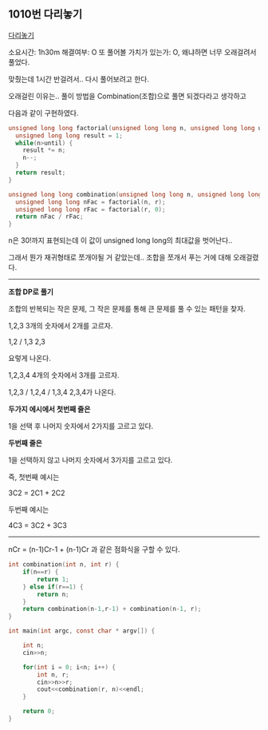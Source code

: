 ## 1010번 다리놓기

[다리놓기](https://www.acmicpc.net/problem/1010)

소요시간: 1h30m
해결여부: O
또 풀어볼 가치가 있는가: O, 왜냐하면 너무 오래걸려서 풀었다.

맞췄는데 1시간 반걸려서.. 다시 풀어보려고 한다.

오래걸린 이유는.. 풀이 방법을 Combination(조합)으로 풀면 되겠다라고 생각하고

다음과 같이 구현하였다.

```C
unsigned long long factorial(unsigned long long n, unsigned long long until) {
  unsigned long long result = 1;
  while(n>until) {
    result *= n;
    n--;
  }
  return result;
}

unsigned long long combination(unsigned long long n, unsigned long long r) {
  unsigned long long nFac = factorial(n, r);
  unsigned long long rFac = factorial(r, 0);
  return nFac / rFac;
}
```

n은 30!까지 표현되는데 이 값이 unsigned long long의 최대값을 벗어난다..

그래서 뭔가 재귀형태로 쪼개야될 거 같았는데.. 조합을 쪼개서 푸는 거에 대해 오래걸렸다.

---

**조합 DP로 풀기**

조합의 반복되는 작은 문제, 그 작은 문제를 통해 큰 문제를 풀 수 있는 패턴을 찾자.

1,2,3 3개의 숫자에서 2개를 고르자.

1,2 / 1,3
2,3

요렇게 나온다.

1,2,3,4 4개의 숫자에서 3개를 고르자.

1,2,3 / 1,2,4 / 1,3,4
2,3,4가 나온다.

**두가지 에시에서 첫번째 줄은**

1을 선택 후 나머지 숫자에서 2가지를 고르고 있다.

**두번째 줄은**

1을 선택하지 않고 나머지 숫자에서 3가지를 고르고 있다.

즉, 첫번째 예시는

3C2 = 2C1 + 2C2

두번째 예시는

4C3 = 3C2 + 3C3

---

nCr = (n-1)Cr-1 + (n-1)Cr 과 같은 점화식을 구할 수 있다.

```C
int combination(int n, int r) {
    if(n==r) {
        return 1;
    } else if(r==1) {
        return n;
    }
    return combination(n-1,r-1) + combination(n-1, r);
}

int main(int argc, const char * argv[]) {

    int n;
    cin>>n;

    for(int i = 0; i<n; i++) {
        int n, r;
        cin>>n>>r;
        cout<<combination(r, n)<<endl;
    }

    return 0;
}
```
